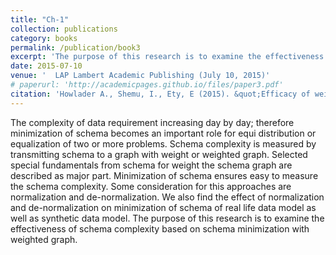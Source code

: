 ```yaml
---
title: "Ch-1"
collection: publications
category: books
permalink: /publication/book3
excerpt: 'The purpose of this research is to examine the effectiveness of schema complexity based on schema minimization with weighted graph.'
date: 2015-07-10
venue: ' ‎ LAP Lambert Academic Publishing (July 10, 2015)'
# paperurl: 'http://academicpages.github.io/files/paper3.pdf'
citation: 'Howlader A., Shemu, I., Ety, E (2015). &quot;Efficacy of weighted graph to minimize & measure schema complexity.&quot; <i>LAP Lambert Academic Publishing </i>.  ISBN-13 ‏ : ‎ 978-3659757327.'
---
```


The complexity of data requirement increasing day by day; therefore minimization of schema becomes an important role for equi distribution or equalization of two or more problems. Schema complexity is measured by transmitting schema to a graph with weight or weighted graph. Selected special fundamentals from schema for weight the schema graph are described as major part. Minimization of schema ensures easy to measure the schema complexity. Some consideration for this approaches are normalization and de-normalization. We also find the effect of normalization and de-normalization on minimization of schema of real life data model as well as synthetic data model. The purpose of this research is to examine the effectiveness of schema complexity based on schema minimization with weighted graph.
